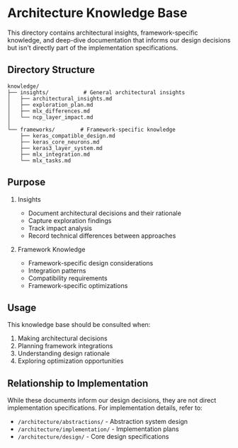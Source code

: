 # Architecture Knowledge Base

This directory contains architectural insights, framework-specific knowledge, and deep-dive documentation that informs our design decisions but isn't directly part of the implementation specifications.

## Directory Structure

```
knowledge/
├── insights/           # General architectural insights
│   ├── architectural_insights.md
│   ├── exploration_plan.md
│   ├── mlx_differences.md
│   └── ncp_layer_impact.md
│
└── frameworks/        # Framework-specific knowledge
    ├── keras_compatible_design.md
    ├── keras_core_neurons.md
    ├── keras3_layer_system.md
    ├── mlx_integration.md
    └── mlx_tasks.md
```

## Purpose

1. Insights
   - Document architectural decisions and their rationale
   - Capture exploration findings
   - Track impact analysis
   - Record technical differences between approaches

2. Framework Knowledge
   - Framework-specific design considerations
   - Integration patterns
   - Compatibility requirements
   - Framework-specific optimizations

## Usage

This knowledge base should be consulted when:
1. Making architectural decisions
2. Planning framework integrations
3. Understanding design rationale
4. Exploring optimization opportunities

## Relationship to Implementation

While these documents inform our design decisions, they are not direct implementation specifications. For implementation details, refer to:
- `/architecture/abstractions/` - Abstraction system design
- `/architecture/implementation/` - Implementation plans
- `/architecture/design/` - Core design specifications